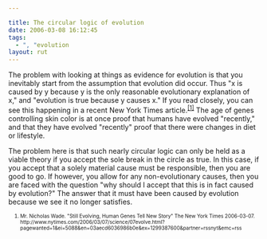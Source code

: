 ```yaml
---

title: The circular logic of evolution
date: 2006-03-08 16:12:45
tags:
  - ", "evolution
layout: rut
---
```



<p>The problem with looking at things as evidence for evolution is that you inevitably start from the assumption that evolution did occur.  Thus "x is caused by y because y is the only reasonable evolutionary explanation of x," and "evolution is true because y causes x."  If you read closely, you can see this happening in a recent New York Times article.<sup><a href="http://www.nytimes.com/2006/03/07/science/07evolve.html?pagewanted=1&ei=5088&en=03aecd6036986b0e&ex=1299387600&partner=rssnyt&emc=rss" title="Still Evolving, Human Genes Tell New Story">[1]</a></sup> The age of genes controlling skin color is at once proof that humans have evolved "recently," and that they have evolved "recently" proof that there were changes in diet or lifestyle.</p>  <p>The problem here is that such nearly circular logic can only be held as a viable theory if you accept the sole break in the circle as true.  In this case, if you accept that a solely material cause must be responsible, then you are good to go.  If however, you allow for any non-evolutionary causes, then you are faced with the question "why should I accept that this is in fact caused by evolution?" The answer that it must have been caused by evolution because we see it no longer satisfies.</p>   <ol><font size="-2"><li><font size="-2">Mr. Nicholas Wade.  "Still Evolving, Human Genes Tell New Story" The New York Times 2006-03-07. http://www.nytimes.com/2006/03/07/science/07evolve.html?pagewanted=1&ei=5088&en=03aecd6036986b0e&ex=1299387600&partner=rssnyt&emc=rss </font></li></font></ol>

